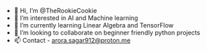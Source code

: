 - 👋 Hi, I’m @TheRookieCookie
- 👀 I’m interested in AI and Machine learning
- 🌱 I’m currently learning Linear Algebra and TensorFlow
- 💞️ I’m looking to collaborate on beginner friendly python projects
- 📫 Contact - arora.sagar912@proton.me

<!---
TheRookieCookie/TheRookieCookie is a ✨ special ✨ repository because its `README.md` (this file) appears on your GitHub profile.
You can click the Preview link to take a look at your changes.
--->
